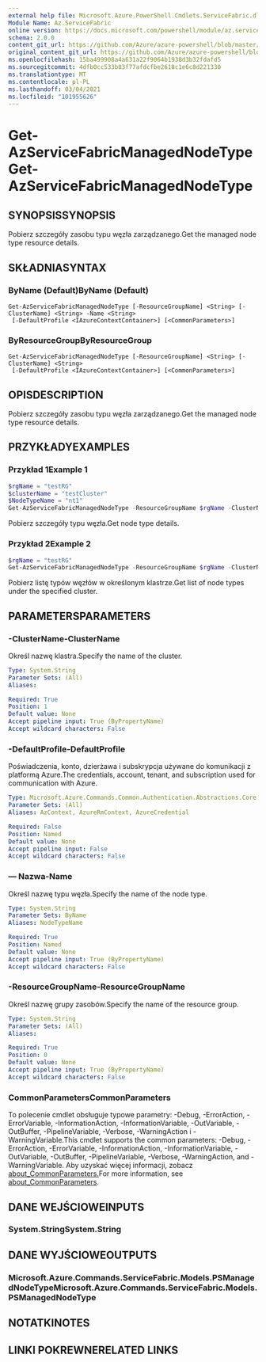 ```yaml
---
external help file: Microsoft.Azure.PowerShell.Cmdlets.ServiceFabric.dll-Help.xml
Module Name: Az.ServiceFabric
online version: https://docs.microsoft.com/powershell/module/az.servicefabric/get-azservicefabricmanagednodetype
schema: 2.0.0
content_git_url: https://github.com/Azure/azure-powershell/blob/master/src/ServiceFabric/ServiceFabric/help/Get-AzServiceFabricManagedNodeType.md
original_content_git_url: https://github.com/Azure/azure-powershell/blob/master/src/ServiceFabric/ServiceFabric/help/Get-AzServiceFabricManagedNodeType.md
ms.openlocfilehash: 15ba499908a4a631a22f9064b1938d3b32fdafd5
ms.sourcegitcommit: 4dfb0cc533b83f77afdcfbe2618c1e6c8d221330
ms.translationtype: MT
ms.contentlocale: pl-PL
ms.lasthandoff: 03/04/2021
ms.locfileid: "101955626"
---
```

# <span data-ttu-id="0c3f6-101">Get-AzServiceFabricManagedNodeType</span><span class="sxs-lookup"><span data-stu-id="0c3f6-101">Get-AzServiceFabricManagedNodeType</span></span>

## <span data-ttu-id="0c3f6-102">SYNOPSIS</span><span class="sxs-lookup"><span data-stu-id="0c3f6-102">SYNOPSIS</span></span>
<span data-ttu-id="0c3f6-103">Pobierz szczegóły zasobu typu węzła zarządzanego.</span><span class="sxs-lookup"><span data-stu-id="0c3f6-103">Get the managed node type resource details.</span></span>

## <span data-ttu-id="0c3f6-104">SKŁADNIA</span><span class="sxs-lookup"><span data-stu-id="0c3f6-104">SYNTAX</span></span>

### <span data-ttu-id="0c3f6-105">ByName (Default)</span><span class="sxs-lookup"><span data-stu-id="0c3f6-105">ByName (Default)</span></span>
```
Get-AzServiceFabricManagedNodeType [-ResourceGroupName] <String> [-ClusterName] <String> -Name <String>
 [-DefaultProfile <IAzureContextContainer>] [<CommonParameters>]
```

### <span data-ttu-id="0c3f6-106">ByResourceGroup</span><span class="sxs-lookup"><span data-stu-id="0c3f6-106">ByResourceGroup</span></span>
```
Get-AzServiceFabricManagedNodeType [-ResourceGroupName] <String> [-ClusterName] <String>
 [-DefaultProfile <IAzureContextContainer>] [<CommonParameters>]
```

## <span data-ttu-id="0c3f6-107">OPIS</span><span class="sxs-lookup"><span data-stu-id="0c3f6-107">DESCRIPTION</span></span>
<span data-ttu-id="0c3f6-108">Pobierz szczegóły zasobu typu węzła zarządzanego.</span><span class="sxs-lookup"><span data-stu-id="0c3f6-108">Get the managed node type resource details.</span></span>

## <span data-ttu-id="0c3f6-109">PRZYKŁADY</span><span class="sxs-lookup"><span data-stu-id="0c3f6-109">EXAMPLES</span></span>

### <span data-ttu-id="0c3f6-110">Przykład 1</span><span class="sxs-lookup"><span data-stu-id="0c3f6-110">Example 1</span></span>
```powershell
$rgName = "testRG"
$clusterName = "testCluster"
$NodeTypeName = "nt1"
Get-AzServiceFabricManagedNodeType -ResourceGroupName $rgName -ClusterName $clusterName -Name $NodeTypeName
```

<span data-ttu-id="0c3f6-111">Pobierz szczegóły typu węzła.</span><span class="sxs-lookup"><span data-stu-id="0c3f6-111">Get node type details.</span></span>

### <span data-ttu-id="0c3f6-112">Przykład 2</span><span class="sxs-lookup"><span data-stu-id="0c3f6-112">Example 2</span></span>
```powershell
$rgName = "testRG"
Get-AzServiceFabricManagedNodeType -ResourceGroupName $rgName -ClusterName $clusterName
```

<span data-ttu-id="0c3f6-113">Pobierz listę typów węzłów w określonym klastrze.</span><span class="sxs-lookup"><span data-stu-id="0c3f6-113">Get list of node types under the specified cluster.</span></span>

## <span data-ttu-id="0c3f6-114">PARAMETERS</span><span class="sxs-lookup"><span data-stu-id="0c3f6-114">PARAMETERS</span></span>

### <span data-ttu-id="0c3f6-115">-ClusterName</span><span class="sxs-lookup"><span data-stu-id="0c3f6-115">-ClusterName</span></span>
<span data-ttu-id="0c3f6-116">Określ nazwę klastra.</span><span class="sxs-lookup"><span data-stu-id="0c3f6-116">Specify the name of the cluster.</span></span>

```yaml
Type: System.String
Parameter Sets: (All)
Aliases:

Required: True
Position: 1
Default value: None
Accept pipeline input: True (ByPropertyName)
Accept wildcard characters: False
```

### <span data-ttu-id="0c3f6-117">-DefaultProfile</span><span class="sxs-lookup"><span data-stu-id="0c3f6-117">-DefaultProfile</span></span>
<span data-ttu-id="0c3f6-118">Poświadczenia, konto, dzierżawa i subskrypcja używane do komunikacji z platformą Azure.</span><span class="sxs-lookup"><span data-stu-id="0c3f6-118">The credentials, account, tenant, and subscription used for communication with Azure.</span></span>

```yaml
Type: Microsoft.Azure.Commands.Common.Authentication.Abstractions.Core.IAzureContextContainer
Parameter Sets: (All)
Aliases: AzContext, AzureRmContext, AzureCredential

Required: False
Position: Named
Default value: None
Accept pipeline input: False
Accept wildcard characters: False
```

### <span data-ttu-id="0c3f6-119">— Nazwa</span><span class="sxs-lookup"><span data-stu-id="0c3f6-119">-Name</span></span>
<span data-ttu-id="0c3f6-120">Określ nazwę typu węzła.</span><span class="sxs-lookup"><span data-stu-id="0c3f6-120">Specify the name of the node type.</span></span>

```yaml
Type: System.String
Parameter Sets: ByName
Aliases: NodeTypeName

Required: True
Position: Named
Default value: None
Accept pipeline input: True (ByPropertyName)
Accept wildcard characters: False
```

### <span data-ttu-id="0c3f6-121">-ResourceGroupName</span><span class="sxs-lookup"><span data-stu-id="0c3f6-121">-ResourceGroupName</span></span>
<span data-ttu-id="0c3f6-122">Określ nazwę grupy zasobów.</span><span class="sxs-lookup"><span data-stu-id="0c3f6-122">Specify the name of the resource group.</span></span>

```yaml
Type: System.String
Parameter Sets: (All)
Aliases:

Required: True
Position: 0
Default value: None
Accept pipeline input: True (ByPropertyName)
Accept wildcard characters: False
```

### <span data-ttu-id="0c3f6-123">CommonParameters</span><span class="sxs-lookup"><span data-stu-id="0c3f6-123">CommonParameters</span></span>
<span data-ttu-id="0c3f6-124">To polecenie cmdlet obsługuje typowe parametry: -Debug, -ErrorAction, -ErrorVariable, -InformationAction, -InformationVariable, -OutVariable, -OutBuffer, -PipelineVariable, -Verbose, -WarningAction i -WarningVariable.</span><span class="sxs-lookup"><span data-stu-id="0c3f6-124">This cmdlet supports the common parameters: -Debug, -ErrorAction, -ErrorVariable, -InformationAction, -InformationVariable, -OutVariable, -OutBuffer, -PipelineVariable, -Verbose, -WarningAction, and -WarningVariable.</span></span> <span data-ttu-id="0c3f6-125">Aby uzyskać więcej informacji, zobacz [about_CommonParameters.](http://go.microsoft.com/fwlink/?LinkID=113216)</span><span class="sxs-lookup"><span data-stu-id="0c3f6-125">For more information, see [about_CommonParameters](http://go.microsoft.com/fwlink/?LinkID=113216).</span></span>

## <span data-ttu-id="0c3f6-126">DANE WEJŚCIOWE</span><span class="sxs-lookup"><span data-stu-id="0c3f6-126">INPUTS</span></span>

### <span data-ttu-id="0c3f6-127">System.String</span><span class="sxs-lookup"><span data-stu-id="0c3f6-127">System.String</span></span>

## <span data-ttu-id="0c3f6-128">DANE WYJŚCIOWE</span><span class="sxs-lookup"><span data-stu-id="0c3f6-128">OUTPUTS</span></span>

### <span data-ttu-id="0c3f6-129">Microsoft.Azure.Commands.ServiceFabric.Models.PSManagedNodeType</span><span class="sxs-lookup"><span data-stu-id="0c3f6-129">Microsoft.Azure.Commands.ServiceFabric.Models.PSManagedNodeType</span></span>

## <span data-ttu-id="0c3f6-130">NOTATKI</span><span class="sxs-lookup"><span data-stu-id="0c3f6-130">NOTES</span></span>

## <span data-ttu-id="0c3f6-131">LINKI POKREWNE</span><span class="sxs-lookup"><span data-stu-id="0c3f6-131">RELATED LINKS</span></span>
